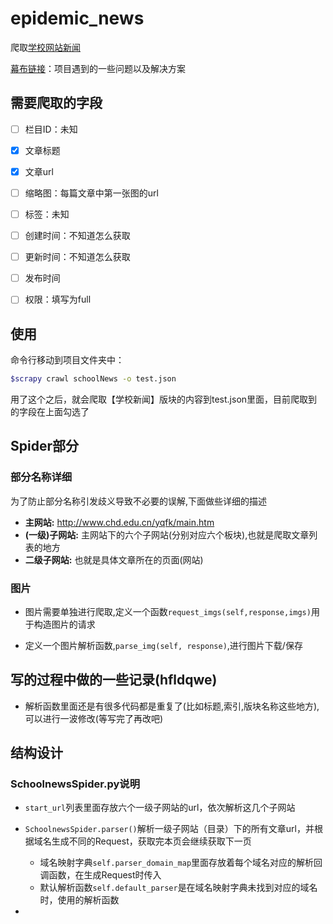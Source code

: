 # epidemic_news

爬取[学校网站新闻](http://www.chd.edu.cn/yqfk/)

[幕布链接](https://mubu.com/doc/2MY36Dq0r2u)：项目遇到的一些问题以及解决方案



## 需要爬取的字段

- [ ] 栏目ID：未知
- [x] 文章标题
- [x] 文章url
- [ ] 缩略图：每篇文章中第一张图的url
- [ ] 标签：未知
- [ ] 创建时间：不知道怎么获取
- [ ] 更新时间：不知道怎么获取
- [ ] 发布时间
- [ ] 权限：填写为full



## 使用

命令行移动到项目文件夹中：

```bash
$scrapy crawl schoolNews -o test.json
```

用了这个之后，就会爬取【学校新闻】版块的内容到test.json里面，目前爬取到的字段在上面勾选了

## Spider部分

### 部分名称详细

为了防止部分名称引发歧义导致不必要的误解,下面做些详细的描述

- **主网站:** http://www.chd.edu.cn/yqfk/main.htm
- **(一级)子网站:** 主网站下的六个子网站(分别对应六个板块),也就是爬取文章列表的地方
- **二级子网站:** 也就是具体文章所在的页面(网站)

### 图片

- 图片需要单独进行爬取,定义一个函数`request_imgs(self,response,imgs)`用于构造图片的请求

- 定义一个图片解析函数,`parse_img(self, response)`,进行图片下载/保存

## 写的过程中做的一些记录(hfldqwe)

- 解析函数里面还是有很多代码都是重复了(比如标题,索引,版块名称这些地方),可以进行一波修改(等写完了再改吧)



## 结构设计

### SchoolnewsSpider.py说明

- `start_url`列表里面存放六个一级子网站的url，依次解析这几个子网站

- `SchoolnewsSpider.parser()`解析一级子网站（目录）下的所有文章url，并根据域名生成不同的Request，获取完本页会继续获取下一页
  - 域名映射字典`self.parser_domain_map`里面存放着每个域名对应的解析回调函数，在生成Request时传入
  - 默认解析函数`self.default_parser`是在域名映射字典未找到对应的域名时，使用的解析函数
- 